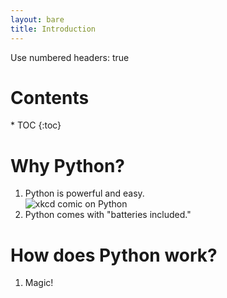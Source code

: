 ```yaml
---
layout: bare
title: Introduction
---
```

Use numbered headers: true

<h1>Contents</h1>
* TOC
{:toc}

# Why Python?

1. Python is powerful and easy.  
![xkcd comic on Python](http://imgs.xkcd.com/comics/python.png)
1. Python comes with "batteries included."

# How does Python work?

1. Magic!